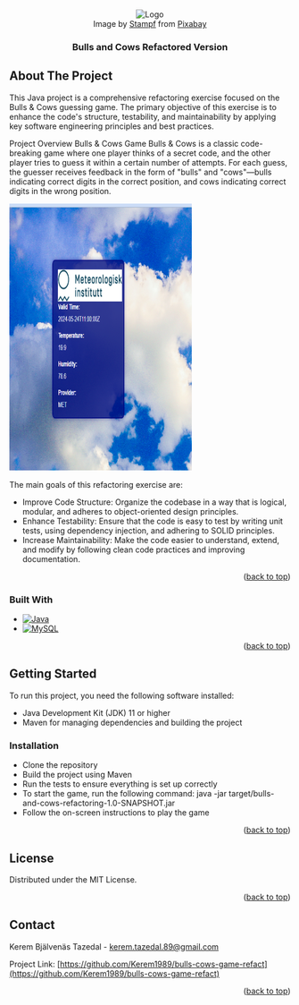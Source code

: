 <!-- Improved compatibility of back to top link: See: https://github.com/othneildrew/Best-README-Template/pull/73 -->
<a name="readme-top"></a>
<!--
*** Thanks for checking out the Best-README-Template. If you have a suggestion
*** that would make this better, please fork the repo and create a pull request
*** or simply open an issue with the tag "enhancement".
*** Don't forget to give the project a star!
*** Thanks again! Now go create something AMAZING! :D
-->



<!-- PROJECT SHIELDS -->
<!--
*** I'm using markdown "reference style" links for readability.
*** Reference links are enclosed in brackets [ ] instead of parentheses ( ).
*** See the bottom of this document for the declaration of the reference variables
*** for contributors-url, forks-url, etc. This is an optional, concise syntax you may use.
*** https://www.markdownguide.org/basic-syntax/#reference-style-links
-->


<!-- PROJECT LOGO -->
<br />
<div align="center">
    <img src="images/bull.png" alt="Logo" width="130" height="80">
  </a>

    
<div>
Image by <a href="https://pixabay.com/users/stampf-1703749/?utm_source=link-attribution&utm_medium=referral&utm_campaign=image&utm_content=7497107">Stampf</a> from <a href="https://pixabay.com//?utm_source=link-attribution&utm_medium=referral&utm_campaign=image&utm_content=7497107">Pixabay</a>
</div>

  <h3 align="center">Bulls and Cows Refactored Version</h3>
</div>

<!-- ABOUT THE PROJECT -->
## About The Project



This Java project is a comprehensive refactoring exercise focused on the Bulls & Cows guessing game. The primary objective of this exercise is to enhance the code's structure, testability, and maintainability by applying key software engineering principles and best practices.

Project Overview
Bulls & Cows Game
Bulls & Cows is a classic code-breaking game where one player thinks of a secret code, and the other player tries to guess it within a certain number of attempts. For each guess, the guesser receives feedback in the form of "bulls" and "cows"—bulls indicating correct digits in the correct position, and cows indicating correct digits in the wrong position.

<div>
    <img src="images/pic.png" alt="Logo" width="327" height="477">
  </a>

The main goals of this refactoring exercise are:

* Improve Code Structure: Organize the codebase in a way that is logical, modular, and adheres to object-oriented design principles.
* Enhance Testability: Ensure that the code is easy to test by writing unit tests, using dependency injection, and adhering to SOLID principles.
* Increase Maintainability: Make the code easier to understand, extend, and modify by following clean code practices and improving documentation.

<p align="right">(<a href="#readme-top">back to top</a>)</p>



### Built With
* [![Java][Java.com]][Java-url]
* [![MySQL][MySQL.com]][MySQL-url]

<p align="right">(<a href="#readme-top">back to top</a>)</p>



<!-- GETTING STARTED -->
## Getting Started

To run this project, you need the following software installed:

* Java Development Kit (JDK) 11 or higher
* Maven for managing dependencies and building the project

### Installation
* Clone the repository
* Build the project using Maven
* Run the tests to ensure everything is set up correctly
* To start the game, run the following command: java -jar target/bulls-and-cows-refactoring-1.0-SNAPSHOT.jar
* Follow the on-screen instructions to play the game

<p align="right">(<a href="#readme-top">back to top</a>)</p>

<!-- LICENSE -->
## License

Distributed under the MIT License.

<p align="right">(<a href="#readme-top">back to top</a>)</p>

<!-- CONTACT -->
## Contact

Kerem Bjälvenäs Tazedal - kerem.tazedal.89@gmail.com

Project Link: [https://github.com/Kerem1989/bulls-cows-game-refact](https://github.com/Kerem1989/bulls-cows-game-refact)

<p align="right">(<a href="#readme-top">back to top</a>)</p>


<!-- MARKDOWN LINKS & IMAGES -->
<!-- https://www.markdownguide.org/basic-syntax/#reference-style-links -->
[contributors-shield]: https://img.shields.io/github/contributors/othneildrew/Best-README-Template.svg?style=for-the-badge
[contributors-url]: https://github.com/othneildrew/Best-README-Template/graphs/contributors
[forks-shield]: https://img.shields.io/github/forks/othneildrew/Best-README-Template.svg?style=for-the-badge
[forks-url]: https://github.com/othneildrew/Best-README-Template/network/members
[stars-shield]: https://img.shields.io/github/stars/othneildrew/Best-README-Template.svg?style=for-the-badge
[stars-url]: https://github.com/othneildrew/Best-README-Template/stargazers
[issues-shield]: https://img.shields.io/github/issues/othneildrew/Best-README-Template.svg?style=for-the-badge
[issues-url]: https://github.com/othneildrew/Best-README-Template/issues
[license-shield]: https://img.shields.io/github/license/othneildrew/Best-README-Template.svg?style=for-the-badge
[license-url]: https://github.com/othneildrew/Best-README-Template/blob/master/LICENSE.txt
[linkedin-shield]: https://img.shields.io/badge/-LinkedIn-black.svg?style=for-the-badge&logo=linkedin&colorB=555
[linkedin-url]: https://linkedin.com/in/othneildrew
[product-screenshot]: images/screenshot.png
[Next.js]: https://img.shields.io/badge/next.js-000000?style=for-the-badge&logo=nextdotjs&logoColor=white
[Next-url]: https://nextjs.org/
[Java.com]: https://img.shields.io/badge/Java-007396?style=for-the-badge&logo=java&logoColor=white
[Java-url]: https://www.java.com
[MySQL.com]: https://img.shields.io/badge/MySQL-4479A1?style=for-the-badge&logo=mysql&logoColor=white
[MySQL-url]: https://www.mysql.com


